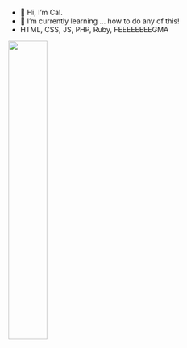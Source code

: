 - 👋 Hi, I’m Cal.
- 🌱 I’m currently learning ... how to do any of this!
- HTML, CSS, JS, PHP, Ruby, FEEEEEEEEGMA

<img src="https://github.com/CalMac1983/Assests/blob/main/richmond.jpeg?raw=true" width="39%"/>
